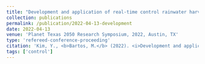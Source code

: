 ```yaml
---
title: "Development and application of real-time control rainwater harvesting system in UT Austin campus"
collection: publications
permalink: /publication/2022-04-13-development
date: 2022-04-13
venue: 'Planet Texas 2050 Research Symposium, 2022, Austin, TX'
type: 'refereed-conference-proceeding'
citation: 'Kim, Y., <b>Bartos, M.</b> (2022). <i>Development and application of real-time control rainwater harvesting system in UT Austin campus</i>. Planet Texas 2050 Research Symposium, 2022, Austin, TX [Oral Presentation]'
tags: ['control']
---
```


